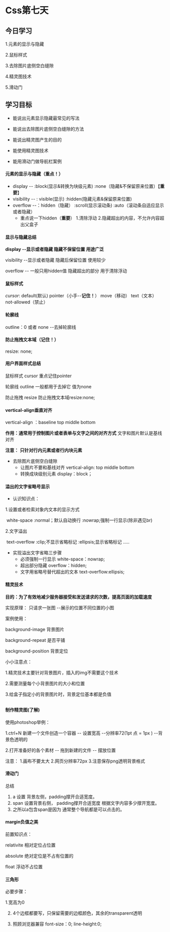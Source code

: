 # Css第七天

## 今日学习

1.元素的显示与隐藏

2.鼠标样式

3.去除图片底侧空白缝隙

4.精灵图技术

5.滑动门

## 学习目标

- 能说出元素显示隐藏最常见的写法
- 能说出去除图片底侧空白缝隙的方法
- 能说出精灵图产生的目的

- 能使用精灵图技术
- 能用滑动门做导航栏案例



#### 元素的显示与隐藏（重点！） 

-  display -- :block(显示&转换为块级元素)     :none（隐藏&不保留原来位置）【**重要**】
- visibility -- : visible(显示)  :hidden(隐藏元素&保留原来位置)
- overflow --：hidden（隐藏） :scroll(显示滚动条)  :auto（滚动条自适应显示或者隐藏）
  - 重点说一下hidden（**重要**） 1.清除浮动   2.隐藏超出的内容，不允许内容超出父盒子

#### 显示与隐藏总结

**display --显示或者隐藏    隐藏不保留位置      用途广泛**

visibility --显示或者隐藏   隐藏后保留位置      使用较少

overflow -- 一般只用hidden值    隐藏超出的部分       用于清除浮动

#### 鼠标样式

*cursor*: default(默认)    pointer（小手--**记住！**）  move（移动） text（文本）   not-allowed（禁止）

#### 轮廓线

outline：0   或者  none  --去掉轮廓线

#### 防止拖拽文本域（记住！）

resize: none;

#### 用户界面样式总结

鼠标样式    cursor     重点记住pointer

轮廓线        outline    一般都用于去掉它 值为none

防止拖拽     resize      防止拖拽文本域resize:none;

#### vertical-align垂直对齐

vertical-align ：baseline   top   middle    bottom

**作用：通常用于控制图片或者表单与文字之间的对齐方式**     文字和图片默认是基线对齐

**注意：** **只针对行内元素或者行内块元素**

- 去除图片底侧空白缝隙
  - 让图片不要和基线对齐    vertical-align: top middle  bottom
  - 转换成块级别元素  display：block；

#### 溢出的文字省略号显示

- 认识知识点：

1.设置或者检索对象内文本的显示方式

​    white-space    :normal；默认自动换行    :nowrap;强制一行显示(除非遇见br)

2.文字溢出

​    text-overflow    :clip;不显示省略标记     :ellipsis;显示省略标记 .....

- 实现溢出文字省略三步骤
  - 必须强制一行显示   white-space：nowrap;
  - 超出部分隐藏   overflow：hidden;
  - 文字用省略号替代超出的文本    text-overflow:ellipsis;

#### 精灵技术

**目的：为了有效地减少服务器接受和发送请求的次数，提高页面的加载速度**

实现原理： 只请求一张图 --展示的位置不同位置的小图

案例使用：

background-image  背景图片

background-repeat  是否平铺

background-position   背景定位

小小注意点：

1.精灵技术主要针对背景图片，插入的img不需要这个技术

2.需要测量每个小背景图片的大小和位置

3.给盒子指定小的背景图片时，背景定位基本都是负值

## 

#### 制作精灵图(了解)

使用photoshop举例：

1.ctrl+N 新建一个文件创造一个容器    -- 设置宽高 --分辨率72(1pt 点 = 1px )  --背景色透明的

2.打开准备好的各个素材     -- 拖到新建的文件 -- 摆放位置

注意： 1.画布不要太大        2.网页分辨率72px   3.注意保存png透明背景格式

#### 滑动门

总结

1. a 设置 背景左侧，padding撑开合适宽度。 
2. span 设置背景右侧， padding撑开合适宽度  根据文字内容多少撑开宽度。
3. 之所以a包含span是因为 通常整个导航都是可以点击的。

#### margin负值之美

前置知识点：

relativite 相对定位占位置

absolute  绝对定位是不占有位置的

float  浮动不占位置

#### 三角形

必要步骤：

1.宽高为0

2.  4个边框都要写，只保留需要的边框颜色，其余的transparent透明

3. 照顾浏览器兼容   font-size：0;    line-height:0;











